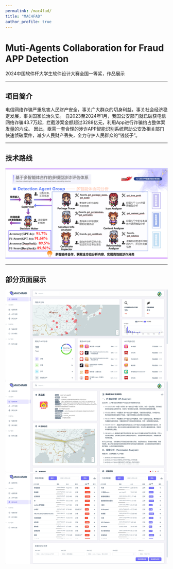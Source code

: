 ```yaml
---
permalink: /mac4fad/
title: "MAC4FAD"
author_profile: true
---
```


# Muti-Agents Collaboration for Fraud APP Detection
2024中国软件杯大学生软件设计大赛全国一等奖，作品展示
___

## 项目简介
电信网络诈骗严重危害人民财产安全，事关广大群众的切身利益，事关社会经济稳定发展，事关国家长治久安。
自2023至2024年1月，我国公安部门就已破获电信网络诈骗43.7万起，拦截涉案金额超过3288亿元，利用App进行诈骗约占整体案发量的六成。
因此，亟需一套合理的涉诈APP智能识别系统帮助公安及相关部门快速侦破案件，减少人民财产丢失，全力守护人民群众的“钱袋子”。
___

## 技术路线
![img.png](../repo/MAC4FAD/img.png)
___

## 部分页面展示
![img_1.png](../repo/MAC4FAD/img_1.png)
![img_2.png](../repo/MAC4FAD/img_2.png)
![img_3.png](../repo/MAC4FAD/img_3.png)
